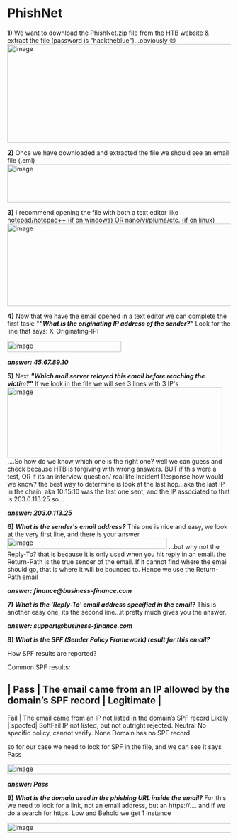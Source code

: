 # **PhishNet**

**1)** We want to download the PhishNet.zip file from the HTB website & extract the file (password is "hacktheblue")...obviously 😄
<img width="1205" height="222" alt="image" src="https://github.com/user-attachments/assets/eafd8881-5aee-4039-a7ac-2ea4c509ced4" />


**2)** Once we have downloaded and extracted the file we should see an email file (.eml)
<img width="652" height="86" alt="image" src="https://github.com/user-attachments/assets/5139532c-90d5-43a7-aeb6-0d6e3cfbecd1" />

**3)** I recommend opening the file with both a text editor like notepad/notepad++ (if on windows) OR nano/vi/pluma/etc. (if on linux) 
<img width="610" height="185" alt="image" src="https://github.com/user-attachments/assets/f224adbd-c48c-4409-8b75-98e4891c8098" />

**4)** Now that we have the email opened in a text editor we can complete the first task: "**_"What is the originating IP address of the sender?"_**
Look for the line that says: X-Originating-IP: 

<img width="257" height="25" alt="image" src="https://github.com/user-attachments/assets/94b58749-d5c2-4bd4-a7a2-1d9e973877f4" />

**_answer: 45.67.89.10_**

**5)** Next **_"Which mail server relayed this email before reaching the victim?"_** If we look in the file we will see 3 lines with 3 IP's 
<img width="485" height="158" alt="image" src="https://github.com/user-attachments/assets/af59a7ca-8758-41f9-a106-9eca2bf88714" />
....So how do we know which one is the right one? well we can guess and check because HTB is forgiving with wrong answers. BUT if this were a test, OR if its an interview question/ real life Incident Response how would we know? the best way to determine is look at the last hop...aka the last IP in the chain. aka 10:15:10 was the last one sent, and the IP associated to that is 203.0.113.25 so...

**_answer: 203.0.113.25_**

**6)** **_What is the sender's email address?_** This one is nice and easy, we look at the very first line, and there is your answer
<img width="360" height="25" alt="image" src="https://github.com/user-attachments/assets/b7c82327-247c-4b3f-be59-8c4ce4a8bb7c" />
...but why not the Reply-To? that is because it is only used when you hit reply in an email. the Return-Path is the true sender of the email. If it cannot find where the email should go, that is where it will be bounced to. Hence we use the Return-Path email

**_answer: finance@business-finance.com_**

**7)** **_What is the 'Reply-To' email address specified in the email?_** This is another easy one, its the second line...it pretty much gives you the answer.

**_answer: support@business-finance.com_**

**8)** **_What is the SPF (Sender Policy Framework) result for this email?_** 

 How SPF results are reported?

Common SPF results:

| Pass	| The email came from an IP allowed by the domain’s SPF record | Legitimate |
--------------------------------------------------------------------------------------
Fail	| The email came from an IP not listed in the domain’s SPF record Likely | spoofed|
SoftFail	  IP not listed, but not outright rejected.
Neutral  	No specific policy, cannot verify.
None  	Domain has no SPF record.

so for our case we need to look for SPF in the file, and we can see it says Pass

<img width="949" height="22" alt="image" src="https://github.com/user-attachments/assets/805bc95b-6ed4-4e91-ac3e-e002df51a42b" />

**_answer: Pass_**

**9)** **_What is the domain used in the phishing URL inside the email?_** For this we need to look for a link, not an email address, but an https://.... and if we do a search for https. Low and Behold we get 1 instance

<img width="939" height="22" alt="image" src="https://github.com/user-attachments/assets/22eee76d-80a8-4752-88c0-97c1ec144b26" />









